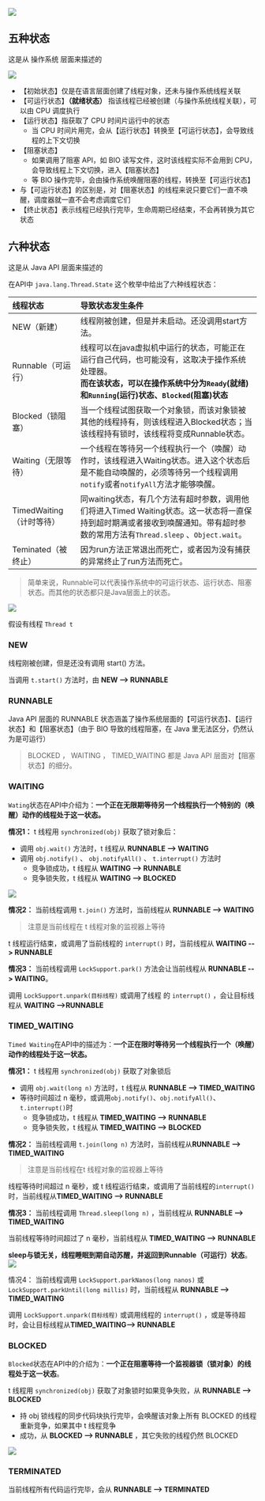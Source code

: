 
![](assets/Java线程的生命周期/9f1abc3fc16cce7d7548ae56e5fb269a_MD5.jpg)

## 五种状态

这是从 操作系统 层面来描述的

![](assets/Java线程的生命周期/image-20240428175735395.png)


* 【初始状态】仅是在语言层面创建了线程对象，还未与操作系统线程关联
* 【可运行状态】**（就绪状态）** 指该线程已经被创建（与操作系统线程关联），可以由 CPU 调度执行
* 【运行状态】指获取了 CPU 时间片运行中的状态
	-  当 CPU 时间片用完，会从【运行状态】转换至【可运行状态】，会导致线程的上下文切换
* 【阻塞状态】
	- 如果调用了阻塞 API，如 BIO 读写文件，这时该线程实际不会用到 CPU，会导致线程上下文切换，进入【阻塞状态】
	- 等 BIO 操作完毕，会由操作系统唤醒阻塞的线程，转换至【可运行状态】
* 与【可运行状态】的区别是，对【阻塞状态】的线程来说只要它们一直不唤醒，调度器就一直不会考虑调度它们
* 【终止状态】表示线程已经执行完毕，生命周期已经结束，不会再转换为其它状态



## 六种状态

这是从 Java API 层面来描述的

在API中 `java.lang.Thread.State` 这个枚举中给出了六种线程状态：

| 线程状态               | 导致状态发生条件                                                                                                            |
| :----------------- | :------------------------------------------------------------------------------------------------------------------ |
| NEW（新建）            | 线程刚被创建，但是并未启动。还没调用start方法。                                                                                          |
| Runnable（可运行）      | 线程可以在java虚拟机中运行的状态，可能正在运行自己代码，也可能没有，这取决于操作系统处理器。<br>**而在该状态，可以在操作系统中分为`Ready`(就绪)和`Running`(运行)状态、`Blocked`(阻塞)状态** |
| Blocked（锁阻塞）       | 当一个线程试图获取一个对象锁，而该对象锁被其他的线程持有，则该线程进入Blocked状态；当该线程持有锁时，该线程将变成Runnable状态。                                             |
| Waiting（无限等待）      | 一个线程在等待另一个线程执行一个（唤醒）动作时，该线程进入Waiting状态。进入这个状态后是不能自动唤醒的，必须等待另一个线程调用`notify`或者`notifyAll`方法才能够唤醒。                     |
| TimedWaiting（计时等待） | 同waiting状态，有几个方法有超时参数，调用他们将进入Timed Waiting状态。这一状态将一直保持到超时期满或者接收到唤醒通知。带有超时参数的常用方法有`Thread.sleep` 、`Object.wait`。     |
| Teminated（被终止）     | 因为run方法正常退出而死亡，或者因为没有捕获的异常终止了run方法而死亡。                                                                              |

> 简单来说，Runnable可以代表操作系统中的可运行状态、运行状态、阻塞状态。而其他的状态都只是Java层面上的状态。

![](assets/Java线程的生命周期/image-20240428175856895.png)

假设有线程 `Thread t`
### NEW

线程刚被创建，但是还没有调用 start() 方法。

当调用 `t.start()` 方法时，由 **NEW --> RUNNABLE**

### RUNNABLE

Java API 层面的 RUNNABLE 状态涵盖了操作系统层面的【可运行状态】、【运行状态】和【阻塞状态】（由于 BIO 导致的线程阻塞，在 Java 里无法区分，仍然认为是可运行）

> BLOCKED ， WAITING ， TIMED_WAITING 都是 Java API 层面对【阻塞状态】的细分。

### WAITING

`Wating`状态在API中介绍为：**一个正在无限期等待另一个线程执行一个特别的（唤醒）动作的线程处于这一状态。**

**情况1：**
t 线程用 `synchronized(obj)` 获取了锁对象后：
- 调用 `obj.wait()` 方法时，t 线程从 **RUNNABLE --> WAITING**
- 调用 `obj.notify()` 、 `obj.notifyAll()` 、 `t.interrupt()` 方法时
	- 竞争锁成功，t 线程从 **WAITING --> RUNNABLE**
	- 竞争锁失败，t 线程从 **WAITING --> BLOCKED**

![](assets/Java线程的生命周期/5af8127a50184f529a16463236d230ea_MD5.png)

**情况2：**
当前线程调用 `t.join()` 方法时，当前线程从 **RUNNABLE --> WAITING**

> 注意是当前线程在 t 线程对象的监视器上等待

t 线程运行结束，或调用了当前线程的 `interrupt()` 时，当前线程从 **WAITING --> RUNNABLE**

**情况3：**
当前线程调用 `LockSupport.park()` 方法会让当前线程从 **RUNNABLE --> WAITING**。

调用 `LockSupport.unpark(目标线程)` 或调用了线程 的 `interrupt()` ，会让目标线程从 **WAITING -->RUNNABLE**


### TIMED_WAITING

`Timed Waiting`在API中的描述为：**一个正在限时等待另一个线程执行一个（唤醒）动作的线程处于这一状态。**

**情况1：**
t 线程用 `synchronized(obj)` 获取了对象锁后
- 调用 `obj.wait(long n)` 方法时，t 线程从 **RUNNABLE --> TIMED_WAITING**
- 等待时间超过 n 毫秒，或调用`obj.notify()`、`obj.notifyAll()`、`t.interrupt()`时
	- 竞争锁成功，t 线程从 **TIMED_WAITING --> RUNNABLE**
	- 竞争锁失败，t 线程从 **TIMED_WAITING --> BLOCKED**


**情况2：**
当前线程调用 `t.join(long n)` 方法时，当前线程从**RUNNABLE --> TIMED_WAITING**

> 注意是当前线程在t 线程对象的监视器上等待

线程等待时间超过 n 毫秒，或 t 线程运行结束，或调用了当前线程的`interrupt()` 时，当前线程从**TIMED_WAITING --> RUNNABLE**


**情况3：**
当前线程调用 `Thread.sleep(long n)` ，当前线程从 **RUNNABLE --> TIMED_WAITING**

当前线程等待时间超过了 n 毫秒，当前线程从 **TIMED_WAITING --> RUNNABLE**

**sleep与锁无关，线程睡眠到期自动苏醒，并返回到Runnable（可运行）状态**。
 ![](assets/Java线程的生命周期/1e83301250bd55f1917c47f0e52a3eac_MD5.png)


情况4：
当前线程调用 `LockSupport.parkNanos(long nanos)` 或 `LockSupport.parkUntil(long millis)` 时，当前线程从 **RUNNABLE --> TIMED_WAITING**

调用 `LockSupport.unpark(目标线程)` 或调用线程的 `interrupt()` ，或是等待超时，会让目标线程从**TIMED_WAITING--> RUNNABLE**


### BLOCKED

`Blocked`状态在API中的介绍为：**一个正在阻塞等待一个监视器锁（锁对象）的线程处于这一状态**。

t 线程用 `synchronized(obj)` 获取了对象锁时如果竞争失败，从 **RUNNABLE --> BLOCKED**
- 持 obj 锁线程的同步代码块执行完毕，会唤醒该对象上所有 BLOCKED 的线程重新竞争，如果其中 t 线程竞争
- 成功，从 **BLOCKED --> RUNNABLE** ，其它失败的线程仍然 BLOCKED

![](assets/Java线程的生命周期/9bbb03ef947cc5dab54215da69d3486a_MD5.png)


### TERMINATED

 当前线程所有代码运行完毕，会从 **RUNNABLE --> TERMINATED**